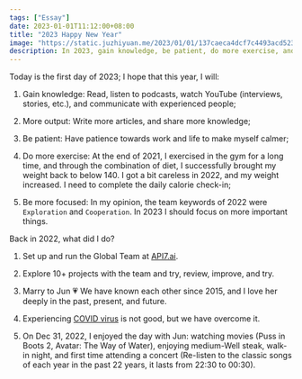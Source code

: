 ```yaml
---
tags: ["Essay"]
date: 2023-01-01T11:12:00+08:00
title: "2023 Happy New Year"
image: "https://static.juzhiyuan.me/2023/01/01/137caeca4dcf7c4493acd5235cd9424f.jpg?format=webp"
description: In 2023, gain knowledge, be patient, do more exercise, and be more focus.
---
```


Today is the first day of 2023; I hope that this year, I will:

1. Gain knowledge: Read, listen to podcasts, watch YouTube (interviews, stories, etc.), and communicate with experienced people;

2. More output: Write more articles, and share more knowledge;

3. Be patient: Have patience towards work and life to make myself calmer;

4. Do more exercise: At the end of 2021, I exercised in the gym for a long time, and through the combination of diet, I successfully brought my weight back to below 140. I got a bit careless in 2022, and my weight increased. I need to complete the daily calorie check-in;

5. Be more focused: In my opinion, the team keywords of 2022 were `Exploration` and `Cooperation`. In 2023 I should focus on more important things.

Back in 2022, what did I do?

1. Set up and run the Global Team at [API7.ai](https://api7.ai).

2. Explore 10+ projects with the team and try, review, improve, and try.

3. Marry to Jun 💗 We have known each other since 2015, and I love her deeply in the past, present, and future.

4. Experiencing [COVID virus](/posts/covid-19) is not good, but we have overcome it.

5. On Dec 31, 2022, I enjoyed the day with Jun: watching movies (Puss in Boots 2, Avatar: The Way of Water), enjoying medium-Well steak, walk-in night, and first time attending a concert (Re-listen to the classic songs of each year in the past 22 years, it lasts from 22:30 to 00:30).

